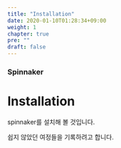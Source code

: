 ```yaml
---
title: "Installation"
date: 2020-01-10T01:28:34+09:00
weight: 1
chapter: true
pre: ""
draft: false
---
```


### Spinnaker

# Installation

spinnaker를 설치해 볼 것입니다.

쉽지 않았던 여정들을 기록하려고 합니다.